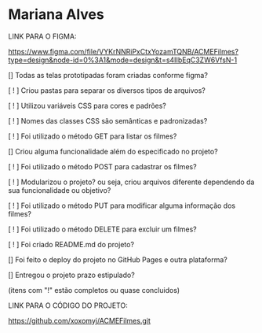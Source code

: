 # Mariana Alves

LINK PARA O FIGMA: 

https://www.figma.com/file/VYKrNNRiPxCtxYozamTQNB/ACMEFilmes?type=design&node-id=0%3A1&mode=design&t=s4IIbEqC3ZW6VfsN-1

[] Todas as telas prototipadas foram criadas conforme figma?

[ ! ] Criou pastas para separar os diversos tipos de arquivos?

[ ! ] Utilizou variáveis CSS para cores e padrões?

[ ! ] Nomes das classes CSS são semânticas e padronizadas?

[ ! ] Foi utilizado o método GET para listar os filmes?

[] Criou alguma funcionalidade além do especificado no projeto?

[ ! ] Foi utilizado o método POST para cadastrar os filmes?

[ ! ] Modularizou o projeto? ou seja, criou arquivos diferente dependendo da sua funcionalidade ou objetivo?

[ ! ] Foi utilizado o método PUT para modificar alguma informação dos filmes?

[ ! ] Foi utilizado o método DELETE para excluir um filmes?

[ ! ] Foi criado README.md do projeto?

[]  Foi feito o deploy do projeto no GitHub Pages e outra plataforma?

[] Entregou o projeto prazo estipulado?

(itens com "!" estão completos ou quase concluidos)

LINK PARA O CÓDIGO DO PROJETO:

https://github.com/xoxomyj/ACMEFilmes.git
